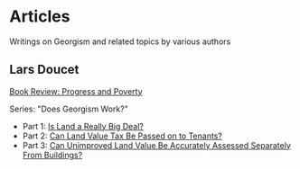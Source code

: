 # Articles

Writings on Georgism and related topics by various authors

## Lars Doucet

[Book Review: Progress and Poverty](articles/ldoucet/progress_and_poverty_review)

Series: "Does Georgism Work?"

- Part 1: [Is Land a Really Big Deal?](articles/ldoucet/is_land_a_big_deal)
- Part 2: [Can Land Value Tax Be Passed on to Tenants?](articles/ldoucet/can_lvt_be_passed_on_to_tenants)
- Part 3: [Can Unimproved Land Value Be Accurately Assessed Separately From Buildings?](articles/ldoucet/can_land_be_accurately_assessed)

